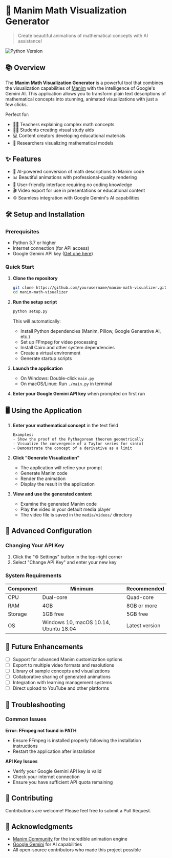 # 🧮 Manim Math Visualization Generator

> Create beautiful animations of mathematical concepts with AI assistance!

![Python Version](https://img.shields.io/badge/python-3.7+-blue.svg)

## 📚 Overview

The **Manim Math Visualization Generator** is a powerful tool that combines the visualization capabilities of [Manim](https://www.manim.community/) with the intelligence of Google's Gemini AI. This application allows you to transform plain text descriptions of mathematical concepts into stunning, animated visualizations with just a few clicks.

Perfect for:
- 👩‍🏫 Teachers explaining complex math concepts
- 👨‍🎓 Students creating visual study aids
- 💻 Content creators developing educational materials
- 🧪 Researchers visualizing mathematical models

## ✨ Features

- 🤖 AI-powered conversion of math descriptions to Manim code
- 📊 Beautiful animations with professional-quality rendering
- 🎯 User-friendly interface requiring no coding knowledge
- 🎬 Video export for use in presentations or educational content
- ⚙️ Seamless integration with Google Gemini's AI capabilities

## 🛠️ Setup and Installation

### Prerequisites

- Python 3.7 or higher
- Internet connection (for API access)
- Google Gemini API key ([Get one here](https://aistudio.google.com/))

### Quick Start

1. **Clone the repository**
   ```bash
   git clone https://github.com/yourusername/manim-math-visualizer.git
   cd manim-math-visualizer
   ```

2. **Run the setup script**
   ```bash
   python setup.py
   ```
   
   This will automatically:
   - Install Python dependencies (Manim, Pillow, Google Generative AI, etc.)
   - Set up FFmpeg for video processing
   - Install Cairo and other system dependencies
   - Create a virtual environment
   - Generate startup scripts

3. **Launch the application**
   - On Windows: Double-click `main.py`
   - On macOS/Linux: Run `./main.py` in terminal

4. **Enter your Google Gemini API key** when prompted on first run

## 🖥️ Using the Application

1. **Enter your mathematical concept** in the text field
   ```
   Examples:
   - Show the proof of the Pythagorean theorem geometrically
   - Visualize the convergence of a Taylor series for sin(x)
   - Demonstrate the concept of a derivative as a limit
   ```

2. **Click "Generate Visualization"**
   - The application will refine your prompt
   - Generate Manim code
   - Render the animation
   - Display the result in the application

3. **View and use the generated content**
   - Examine the generated Manim code
   - Play the video in your default media player
   - The video file is saved in the `media/videos/` directory

## 🔧 Advanced Configuration

### Changing Your API Key

1. Click the "⚙️ Settings" button in the top-right corner
2. Select "Change API Key" and enter your new key

### System Requirements

| Component | Minimum | Recommended |
|-----------|---------|-------------|
| CPU       | Dual-core | Quad-core |
| RAM       | 4GB     | 8GB or more |
| Storage   | 1GB free | 5GB free |
| OS        | Windows 10, macOS 10.14, Ubuntu 18.04 | Latest version |

## 🚀 Future Enhancements

- [ ] Support for advanced Manim customization options
- [ ] Export to multiple video formats and resolutions
- [ ] Library of sample concepts and visualizations
- [ ] Collaborative sharing of generated animations
- [ ] Integration with learning management systems
- [ ] Direct upload to YouTube and other platforms

## 📝 Troubleshooting

### Common Issues

**Error: FFmpeg not found in PATH**
- Ensure FFmpeg is installed properly following the installation instructions
- Restart the application after installation

**API Key Issues**
- Verify your Google Gemini API key is valid
- Check your internet connection
- Ensure you have sufficient API quota remaining

## 🤝 Contributing

Contributions are welcome! Please feel free to submit a Pull Request.

## 🙏 Acknowledgments

- [Manim Community](https://www.manim.community/) for the incredible animation engine
- [Google Gemini](https://deepmind.google/technologies/gemini/) for AI capabilities
- All open-source contributors who made this project possible